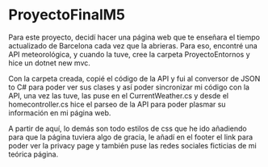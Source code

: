 # ProyectoFinalM5

Para este proyecto, decidí hacer una página web que te enseñara el tiempo actualizado de Barcelona cada vez que la abrieras. Para eso, encontré una API meteorológica, y cuando la tuve, cree la carpeta ProyectoEntornos y hice un dotnet new mvc. 

Con la carpeta creada, copié el código de la API y fui al conversor de JSON to C# para poder ver sus clases y así poder sincronizar mi código con la API, una vez las tuve, las puse en el CurrentWeather.cs y desde el homecontroller.cs hice el parseo de la API para poder plasmar su información en mi página web.

A partir de aquí, lo demás son todo estilos de css que he ido añadiendo para que la página tuviera algo de gracia, le añadí en el footer el link para poder ver la privacy page y también puse las redes sociales ficticias de mi teórica página.